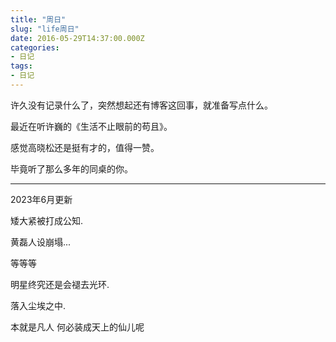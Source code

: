 ```yaml
---
title: "周日"
slug: "life周日"
date: 2016-05-29T14:37:00.000Z
categories:
- 日记
tags:
- 日记
---
```


许久没有记录什么了，突然想起还有博客这回事，就准备写点什么。 

最近在听许巍的《生活不止眼前的苟且》。 

感觉高晓松还是挺有才的，值得一赞。 

毕竟听了那么多年的同桌的你。

---

2023年6月更新

矮大紧被打成公知.

黄磊人设崩塌...

等等等

明星终究还是会褪去光环.

落入尘埃之中.

本就是凡人 何必装成天上的仙儿呢
